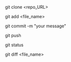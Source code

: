 git clone <repo_URL>

git add <file_name>

git commit -m  "your message"

git push

git status
 
git diff <file_name>
